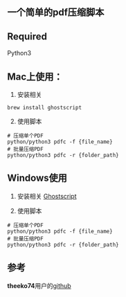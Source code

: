 ## 一个简单的pdf压缩脚本

## Required
Python3

## Mac上使用：

1. 安装相关
```
brew install ghostscript
```

2. 使用脚本
```
# 压缩单个PDF
python/python3 pdfc -f {file_name}
# 批量压缩PDF
python/python3 pdfc -r {folder_path}
```

## Windows使用

1. 安装相关
[Ghostscript](https://www.ghostscript.com/download/gsdnld.html)


2. 使用脚本
```
# 压缩单个PDF
python/python3 pdfc -f {file_name}
# 批量压缩PDF
python/python3 pdfc -r {folder_path}
```

## 参考
**theeko74**用户的[github](https://github.com/theeko74/pdfc)
